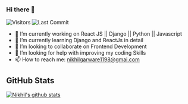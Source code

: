 ### Hi there 👋

<img alt="Visitors" src="https://komarev.com/ghpvc/?username=nikhilgarware&style=flat&labelColor=black&logo=github&label=PROFILE+VIEWS&color=29bf12"/>
<img alt="Last Commit" src="https://img.shields.io/github/last-commit/nikhilgarware/nikhilgarware?logo=markdown&label=LAST+UPDATE&color=29bf12&style=flat">

- 🔭 I’m currently working on React JS || Django || Python || Javascript
- 🌱 I’m currently learning Django and ReactJs in detail
- 👯 I’m looking to collaborate on Frontend Development
- 🤔 I’m looking for help with improving my coding Skills
- 📫 How to reach me: nikhilgarware1198@gmai.com
## GitHub Stats
[![Nikhil's github stats](https://github-readme-stats.vercel.app/api?username=nikhilgarware)](https://github.com/nikhilgarware/github-readme-stats)

